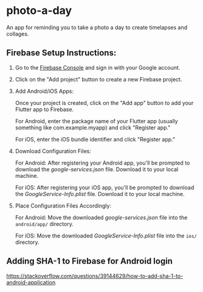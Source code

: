 # photo-a-day
An app for reminding you to take a photo a day to create timelapses and collages.

## Firebase Setup Instructions:

1. Go to the [Firebase Console](https://console.firebase.google.com/) and sign in with your Google account.

2. Click on the "Add project" button to create a new Firebase project.

5. Add Android/iOS Apps:

    Once your project is created, click on the "Add app" button to add your Flutter app to Firebase.

    For Android, enter the package name of your Flutter app (usually something like com.example.myapp) and click "Register app."
  
    For iOS, enter the iOS bundle identifier and click "Register app."

5. Download Configuration Files:

    For Android: After registering your Android app, you'll be prompted to download the _google-services.json_ file. Download it to your local machine.

    For iOS: After registering your iOS app, you'll be prompted to download the _GoogleService-Info.plist_ file. Download it to your local machine.

6. Place Configuration Files Accordingly:

    For Android: Move the downloaded _google-services.json_ file into the ```android/app/``` directory.
   
    For iOS: Move the downloaded _GoogleService-Info.plist_ file into the ```ios/``` directory.

## Adding SHA-1 to Firebase for Android login
https://stackoverflow.com/questions/39144629/how-to-add-sha-1-to-android-application
